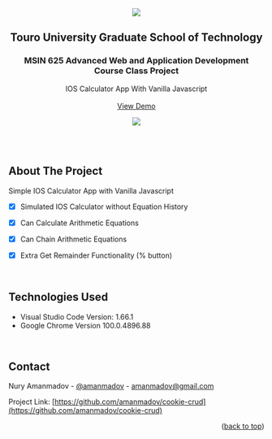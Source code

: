 <div align="center">
<p align="center"><img src="https://img.shields.io/badge/License-MIT-yellow.svg"></p>


  <h2 align="center">Touro University Graduate School of Technology</h2>
  <h3 align="center">MSIN 625 Advanced Web and Application Development Course Class Project</h3>

  <p align="center">
    IOS Calculator App With Vanilla Javascript
    <br/> <br/>
    <a href="https://amanmadov.github.io/ios-calculator/index.html">View Demo</a>
  </p>
</div>


<p align="center"><img src="https://amanmadov.github.io/ios-calculator/images/screenshot.png"></p>

<br/><br/>

<!-- ABOUT THE PROJECT -->
## About The Project

Simple IOS Calculator App with Vanilla Javascript

- [x] Simulated IOS Calculator without Equation History
- [x] Can Calculate Arithmetic Equations
- [x] Can Chain Arithmetic Equations
- [x] Extra Get Remainder Functionality (% button)


<br/>

## Technologies Used
 - Visual Studio Code Version: 1.66.1
 - Google Chrome Version 100.0.4896.88

<br/>


<!-- CONTACT -->
## Contact

Nury Amanmadov - [@amanmadov](https://twitter.com/amanmadov) - amanmadov@gmail.com

Project Link: [https://github.com/amanmadov/cookie-crud](https://github.com/amanmadov/cookie-crud)

<p align="right">(<a href="#top">back to top</a>)</p>

